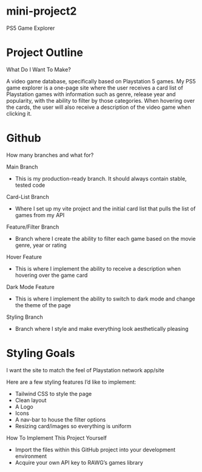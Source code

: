 # mini-project2

PS5 Game Explorer

# Project Outline

What Do I Want To Make?

A video game database, specifically based on Playstation 5 games. My PS5 game explorer is a one-page site where the user receives a card list of Playstation games with information such as genre, release year and popularity, with the ability to filter by those categories. When hovering over the cards, the user will also receive a description of the video game when clicking it.

# Github

How many branches and what for?

Main Branch

- This is my production-ready branch. It should always contain stable, tested code

Card-List Branch
- Where I set up my vite project and the initial card list that pulls the list of games from my API

Feature/Filter Branch
- Branch where I create the ability to filter each game based on the movie genre, year or rating

Hover Feature
- This is where I implement the ability to receive a description when hovering over the game card
  
Dark Mode Feature

- This is where I implement the ability to switch to dark mode and change the theme of the page
  
Styling Branch

- Branch where I style and make everything look aesthetically pleasing
  
# Styling Goals

I want the site to match the feel of Playstation network app/site

Here are a few styling features I’d like to implement:

- Tailwind CSS to style the page
- Clean layout
- A Logo
- Icons
- A nav-bar to house the filter options
- Resizing card/images so everything is uniform

How To Implement This Project Yourself

* Import the files within this GitHub project into your development environment
* Acquire your own API key to RAWG’s games library
